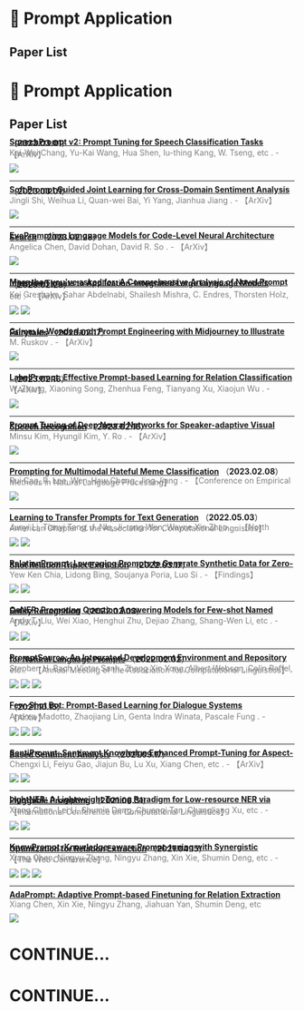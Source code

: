 # 📄 Prompt Application

## Paper List

# 📄 Prompt Application

## Paper List

<div style="line-height:0.2em;">


[**SpeechPrompt v2: Prompt Tuning for Speech Classification Tasks**](https://doi.org/10.48550/arXiv.2303.00733) （**2023.03.01**）

<font color="gray">Kai-Wei Chang, Yu-Kai Wang, Hua Shen, Iu-thing Kang, W. Tseng, etc .  - 【ArXiv】</font>

![](https://img.shields.io/badge/Citations-0-green)

---

[**Soft Prompt Guided Joint Learning for Cross-Domain Sentiment Analysis**](https://doi.org/10.48550/arXiv.2303.00815) （**2023.03.01**）

<font color="gray">Jingli Shi, Weihua Li, Quan-wei Bai, Yi Yang, Jianhua Jiang .  - 【ArXiv】</font>

![](https://img.shields.io/badge/Citations-0-green)

---

[**EvoPrompting: Language Models for Code-Level Neural Architecture Search**](https://doi.org/10.48550/arXiv.2302.14838) （**2023.02.28**）

<font color="gray">Angelica Chen, David Dohan, David R. So .  - 【ArXiv】</font>

![](https://img.shields.io/badge/Citations-0-green)

---

[**More than you've asked for: A Comprehensive Analysis of Novel Prompt Injection Threats to Application-Integrated Large Language Models**](https://doi.org/10.48550/arXiv.2302.12173) （**2023.02.23**）

<font color="gray">Kai Greshake, Sahar Abdelnabi, Shailesh Mishra, C. Endres, Thorsten Holz, etc .  - 【ArXiv】</font>

![](https://img.shields.io/badge/Citations-0-green)  [![](https://img.shields.io/badge/Github%20Stars-350-blue)](https://github.com/greshake/lm-safety)

---

[**Grimm in Wonderland: Prompt Engineering with Midjourney to Illustrate Fairytales**](https://doi.org/10.48550/arXiv.2302.08961) （**2023.02.17**）

<font color="gray">M. Ruskov .  - 【ArXiv】</font>

![](https://img.shields.io/badge/Citations-0-green)

---

[**LabelPrompt: Effective Prompt-based Learning for Relation Classification**](https://doi.org/10.48550/arXiv.2302.08068) （**2023.02.16**）

<font color="gray">W. Zhang, Xiaoning Song, Zhenhua Feng, Tianyang Xu, Xiaojun Wu .  - 【ArXiv】</font>

![](https://img.shields.io/badge/Citations-0-green)

---

[**Prompt Tuning of Deep Neural Networks for Speaker-adaptive Visual Speech Recognition**](https://doi.org/10.48550/arXiv.2302.08102) （**2023.02.16**）

<font color="gray">Minsu Kim, Hyungil Kim, Y. Ro .  - 【ArXiv】</font>

![](https://img.shields.io/badge/Citations-0-green)

---

[**Prompting for Multimodal Hateful Meme Classification**](https://doi.org/10.48550/arXiv.2302.04156) （**2023.02.08**）

<font color="gray">Rui Cao, R. Lee, Wen-Haw Chong, Jing Jiang .  - 【Conference on Empirical Methods in Natural Language Processing】</font>

![](https://img.shields.io/badge/Citations-0-green)

---

[**Learning to Transfer Prompts for Text Generation**](https://doi.org/10.48550/arXiv.2205.01543) （**2022.05.03**）

<font color="gray">Junyi Li, Tianyi Tang, J. Nie, Ji-rong Wen, Wayne Xin Zhao .  - 【North American Chapter of the Association for Computational Linguistics】</font>

![](https://img.shields.io/badge/Citations-11-green)  [![](https://img.shields.io/badge/Github%20Stars-18-blue)](https://github.com/rucaibox/transfer-prompts-for-text-generation)

---

[**RelationPrompt: Leveraging Prompts to Generate Synthetic Data for Zero-Shot Relation Triplet Extraction**](https://doi.org/10.48550/arXiv.2203.09101) （**2022.03.17**）

<font color="gray">Yew Ken Chia, Lidong Bing, Soujanya Poria, Luo Si .  - 【Findings】</font>

![](https://img.shields.io/badge/Citations-14-green)  [![](https://img.shields.io/badge/Github%20Stars-86-blue)](https://github.com/declare-lab/relationprompt)

---

[**QaNER: Prompting Question Answering Models for Few-shot Named Entity Recognition**](https://doi.org/10.48550/arXiv.2203.01543) （**2022.03.03**）

<font color="gray">Andy T. Liu, Wei Xiao, Henghui Zhu, Dejiao Zhang, Shang-Wen Li, etc .  - 【ArXiv】</font>

![](https://img.shields.io/badge/Citations-4-green)  [![](https://img.shields.io/badge/Github%20Stars-56-blue)](https://github.com/dayyass/QaNER)

---

[**PromptSource: An Integrated Development Environment and Repository for Natural Language Prompts**](https://doi.org/10.18653/v1/2022.acl-demo.9) （**2022.02.02**）

<font color="gray">Stephen H. Bach, Victor Sanh, Zheng Xin Yong, Albert Webson, Colin Raffel, etc .  - 【Annual Meeting of the Association for Computational Linguistics】</font>

![](https://img.shields.io/badge/Citations-54-green)  ![](https://img.shields.io/badge/Mendeley%20Readers-77-red)  [![](https://img.shields.io/badge/Github%20Stars-1.4k-blue)](https://github.com/bigscience-workshop/promptsource)

---

[**Few-Shot Bot: Prompt-Based Learning for Dialogue Systems**](https://arxiv.org/abs/2110.08118) （**2021.10.15**）

<font color="gray">Andrea Madotto, Zhaojiang Lin, Genta Indra Winata, Pascale Fung .  - 【ArXiv】</font>

![](https://img.shields.io/badge/Citations-24-green)  ![](https://img.shields.io/badge/Mendeley%20Readers-58-red)  [![](https://img.shields.io/badge/Github%20Stars-616-blue)](https://github.com/tunib-ai/parallelformers)

---

[**SentiPrompt: Sentiment Knowledge Enhanced Prompt-Tuning for Aspect-Based Sentiment Analysis**](https://arxiv.org/abs/2109.08306) （**2021.09.17**）

<font color="gray">Chengxi Li, Feiyu Gao, Jiajun Bu, Lu Xu, Xiang Chen, etc .  - 【ArXiv】</font>

![](https://img.shields.io/badge/Citations-19-green)  ![](https://img.shields.io/badge/Mendeley%20Readers-55-red)

---

[**LightNER: A Lightweight Tuning Paradigm for Low-resource NER via Pluggable Prompting**](https://arxiv.org/abs/2109.00720) （**2021.08.31**）

<font color="gray">Xiang Chen, Lei Li, Shumin Deng, Chuanqi Tan, Changliang Xu, etc .  - 【International Conference on Computational Linguistics】</font>

![](https://img.shields.io/badge/Citations-9-green)  ![](https://img.shields.io/badge/Mendeley%20Readers-20-red)

---

[**KnowPrompt: Knowledge-aware Prompt-tuning with Synergistic Optimization for Relation Extraction**](https://doi.org/10.1145/3485447.3511998) （**2021.04.15**）

<font color="gray">Xiang Chen, Ningyu Zhang, Ningyu Zhang, Xin Xie, Shumin Deng, etc .  - 【The Web Conference】</font>

![](https://img.shields.io/badge/Citations-86-green)  ![](https://img.shields.io/badge/Mendeley%20Readers-155-red)  [![](https://img.shields.io/badge/Github%20Stars-153-blue)](https://github.com/zjunlp/KnowPrompt)

---

[**AdaPrompt: Adaptive Prompt-based Finetuning for Relation Extraction**](https://api.semanticscholar.org/2404aecd866cfa15fee6ada095667980a63c4172) 

<font color="gray">Xiang Chen, Xin Xie, Ningyu Zhang, Jiahuan Yan, Shumin Deng, etc </font>

![](https://img.shields.io/badge/Citations-31-green)


</div>

# CONTINUE...

# CONTINUE...